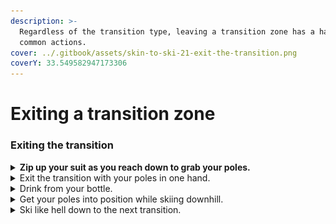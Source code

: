 ```yaml
---
description: >-
  Regardless of the transition type, leaving a transition zone has a handful of
  common actions.
cover: ../.gitbook/assets/skin-to-ski-21-exit-the-transition.png
coverY: 33.549582947173306
---
```


# Exiting a transition zone

### Exiting the transition

<details>

<summary><strong>Zip up your suit as you reach down to grab your poles.</strong></summary>

![](../.gitbook/assets/skin-to-ski-20-zip-up-your-suit.png)

As your body goes down, the zipper goes up. If you miss zipping on the down, you can zip up as you stand up.

</details>

<details>

<summary>Exit the transition with your poles in one hand.</summary>

![](../.gitbook/assets/skin-to-ski-21-exit-the-transition.png)

Start skiing away, but also...

</details>

<details>

<summary>Drink from your bottle.</summary>

If the race is long enough that you'll need calories and water, exiting a transition is the time to get some. During the transition, your heart rate and respiration rate will ease slightly. That makes it easier to drink than when you're working hard going uphill or down. Take advantage of it and take a big gulp as you exit the transition.

(If you estimate your race time in the two- to three-hour range, and if you have a strong aerobic base, it probably won't be necessary to eat any solid food. You should be able to get enough calories with just your hydration system. However, if your race will be longer, or if you've done too much high intensity in training, you may need to eat solid food when races get longer than two hours.)

</details>

<details>

<summary>Get your poles into position while skiing downhill.</summary>

After taking a swig from your bottle, start working on your pole straps.

It's tempting to avoid using pole straps and just start skiing. But if you drop a pole, the time cost will be greater than slower skiing while putting your wrist loops on. I've always opted for the latter rather than risk dropping a pole. I'd rather ski slightly slower while putting wrist loops on than waste time backtracking to get a dropped pole. (If you ditch any gear on a skimo course, you'll be penalized.)

</details>

<details>

<summary>Ski like hell down to the next transition.</summary>

Once you're out of the transition and have your poles in-hand, ski as fast as possible to the next transition. But be careful.

Most races will have right-of-way rules with respect to non-racer traffic on the ski hill. (In Canada, race organizers usually go by the [Alpine Responsibility Code](https://skisafety.ca/alpine-responsibility-code/).) You have to respect these rules and the safety of others without giving up unnecessary seconds on the descent. To do so, it may be faster to choose wider, less direct lines that avoid other skiers than it would be to choose the most direct line at a slower speed, especially if there's a risk of braking unexpectedly.

</details>
